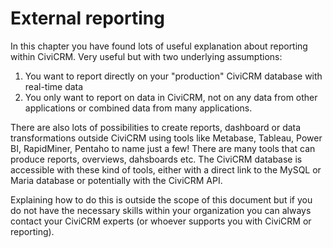 # External reporting

In this chapter you have found lots of useful explanation about reporting within CiviCRM. 
Very useful but with two underlying assumptions:
1. You want to report directly on your "production" CiviCRM database with real-time data
2. You only want to report on data in CiviCRM, not on any data from other applications or combined data from many applications.

There are also lots of possibilities to create reports, dashboard or data transformations outside CiviCRM using tools like Metabase, Tableau, Power BI, RapidMiner, Pentaho to name just a few! There are many tools that can produce reports, overviews, dahsboards etc.
The CiviCRM database is accessible with these kind of tools, either with a direct link to the MySQL or Maria database or potentially with the CiviCRM API.

Explaining how to do this is outside the scope of this document but if you do not have the necessary skills within your organization you can always contact your CiviCRM experts (or whoever supports you with CiviCRM or reporting).